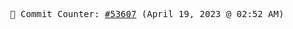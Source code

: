 <p align="center">
    <samp>
        📮 Commit Counter: <a href="https://github.com/Javascript-void0/Javascript-void0/commits/main">#53607</a> (April 19, 2023 @ 02:52 AM)
    </samp>
</p>